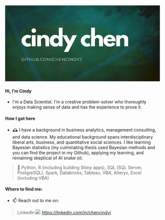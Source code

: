 ![Header](https://github.com/chencindyj/chencindyj/blob/6a48728b37d5c343a1c3f10debc3b64e87ee69bb/cindy%20chen.png "Header")

#### Hi, I’m Cindy 

- I'm a Data Scientist. I'm a creative problem-solver who thoroughly enjoys making sense of data and has the experience to prove it.

#### How I got here

- 🕰️ I have a background in business analytics, management consulting, and data science.  My educational background spans interdisciplinary liberal arts, business, and quantitative social sciences.  I like learning Bayesian statistics (my culminating thesis used Bayesian methods and you can find the project in my Github), applying my learning, and remaining skeptical of AI snake oil.

> :hammer: Python, R (including building Shiny apps), SQL (SQL Server, PostgreSQL), Spark, Databricks, Tableau, VBA, Alteryx, Excel (including VBA)

#### Where to find me:
- 📫 Reach out to me on:

> LinkedIn ![](https://raw.githubusercontent.com/MartinHeinz/MartinHeinz/master/linkedin-3-16.png) https://linkedin.com/in/chencindyj

<!---
chencindyj/chencindyj is a ✨ special ✨ repository because its `README.md` (this file) appears on your GitHub profile.
You can click the Preview link to take a look at your changes.
--->
